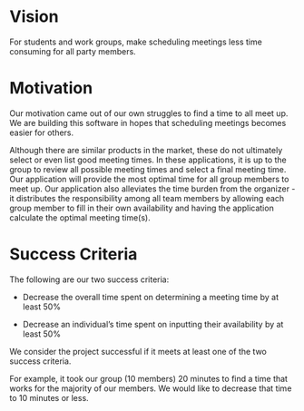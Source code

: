# Vision
For students and work groups, make scheduling meetings less time consuming for all party members.



# Motivation

Our motivation came out of our own struggles to find a time to all meet up. We are building this software in hopes that scheduling meetings becomes easier for others. 

Although there are similar products in the market, these do not ultimately select or even list good meeting times. In these applications, it is up to the group to review all possible meeting times and select a final meeting time. Our application will provide the most optimal time for all group members to meet up. Our application also alleviates the time burden from the organizer - it distributes the responsibility among all team members by allowing each group member to fill in their own availability and having the application calculate the optimal meeting time(s).



# Success Criteria

The following are our two success criteria:

* Decrease the overall time spent on determining a meeting time by at least 50%

* Decrease an individual’s time spent on inputting their availability by at least 50%


We consider the project successful if it meets at least one of the two success criteria. 

For example, it took our group (10 members) 20 minutes to find a time that works for the majority of our members. We would like to decrease that time to 10 minutes or less.